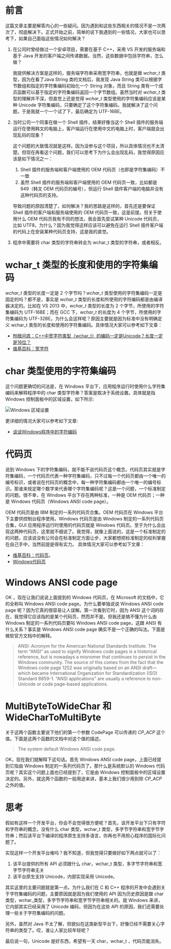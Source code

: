 
# 前言
这篇文章主要是解答内心的一些疑问。因为遇到和这些东西相关的情况不是一次两次了，彻底解决下。正式开始之前，简单的说下我遇到的一些情况，大家也可以思考下，如果自己面临这些情况如何解决？

1. 在公司时曾经做过一个安卓项目，需要在基于 C++，采用 VS 开发的服务端和基于 Java 开发的客户端之间传递数据。当然，这些数据中包括字符串，怎么做？

    我提供解决方案是这样的，服务端字符串采用宽字符串，也就是做 *wchar_t* 类型，因为在看了Java String 类的文档后，我发现 Java String 类可以根据字节数组和指定的字符集编码初始化一个 String 对象，而且 String 类有一个成员函数可以基于指定的字符集编码返回一个字节数组。虽然当时对 *wchar_t* 类型的理解并不深，但直觉上还是觉得 *wchar_t* 类型使用的字符集编码应该是某种 Unicode 字符集编码，只要确定了这个字符集编码，我就解决了这个问题。于是我就一个一个试了下，最后确定为 UTF-16BE。
    
2. 当时公司一个同事在做一个 Shell 插件，结果好像当这个 Shell 插件的服务端运行在使用韩文的电脑上，客户端运行在使用中文的电脑上时，客户端就会出现乱码的现象？

    这个问题的大致情况就是这样。因为没参与这个项目，所以具体情况也不太清楚。但现在再看这个问题，我们可以思考下为什么会出现乱码，我觉得原因应该是如下情况之一：

    1. Shell 插件的服务端和客户端使用的 OEM 代码页（也即是字符集编码）不一致
    2. 虽然 Shell 插件的服务端和客户端使用的 OEM 代码页一致，比如都是 949（韩文 OEM 代码页的编号），但运行 Shell 插件客户端的电脑并没有这种代码页的支持。
    
    导致问题的原因清楚了，如何解决？我的思路是这样的，首先还是要保证 Shell 插件的客户端和服务端使用的 OEM 代码页一致，这是前提。但关于使用什么 OEM 代码页我有不同的想法，我会首先尝试某种 Unicode 代码页，比如 UTF8，为什么？因为我觉得这样应该可以避免在运行 Shell 插件客户端的代码上在安装某种代码页支持，这是我的直觉。
3. 程序中需要将 char 类型的字符串转会为 wchar_t 类型的字符串，或者相反。


# wchar_t 类型的长度和使用的字符集编码
*wchar_t* 类型的长度一定是 2 个字节吗？*wchar_t* 类型使用的字符集编码一定是固定的吗？都不是，事实是 *wchar_t* 类型的长度和所使用的字符编码都是由编译器决定的。比如在 VS 2013 中，*wchar_t* 类型的长度为 2 个字节，所使用的字符集编码为 UTF-16BE；而在 GCC 下，*wchar_t* 的长度为 4 个字节，所使用的字符集编码为 UTF-32BE。为什么会这样呢？原因主要就是因为标准中没有明确定义 wchar_t 类型的长度和使用的字符集编码。具体情况大家可以参考如下文章：

* [刨根问底：C++中宽字符类型（wchar_t）的编码一定是Unicode？长度一定是16位？
](http://www.ituring.com.cn/article/111027)
* [维基百科：宽字符](https://zh.wikipedia.org/wiki/%E5%AF%AC%E5%AD%97%E5%85%83)

# char 类型使用的字符集编码
这个问题更确切的问法是，在 Windows 平台下，应用程序运行时使用什么字符集编码来解释程序中的 char 类型字符串？答案是取决于系统设置。具体就是指 Windows 控制面板中的区域设置，如下所示:

![Windows 区域设置](http://img.blog.csdn.net/20150701160714462 "Windows 区域设置")

更详细的情况大家可以参考如下文章:

* [谈谈Windows程序中的字符编码](http://blog.csdn.net/shyboy_nwpu/article/details/4431668)

# 代码页
说到 Windows 下的字符集编码，就不能不说代码页这个概念。代码页其实就是字符集编码，一个代码页代表一种字符集编码，只不过每一个代码页都由一个唯一的编号标识，或者说在代码页的概念中，每一种字符集编码都由一个唯一的编号标识。那谁来规定哪个数字来代表哪个字符集编码呢？这是一个问题，一个标准制定的问题。很不幸，在 Windows 平台下存在两种标准，一种是 OEM 代码页；一种是 Windows 代码页（Windows ANSI code page）。

OEM 代码页是由 IBM 制定的一系列代码页合集。OEM 代码页在 Windows 平台下主要供控制台程序使用。Windows 代码页是由 Windows 制定的一系列代码页合集，GUI 应用程序运行时使用的代码页就是 Windows 代码页。至于为什么会出现这两种代码页，这里就不细说了。我觉得，就像上面说的，这是一个标准制定的的问题，应该说没有公司会在标准制定方面让步，大家都想把标准制定的权利掌握在自己手中，当然前提是得有实力。 具体情况大家可以参考如下文章：

* [维基百科：代码页](https://zh.wikipedia.org/wiki/代码页)。
* [Windows代码页](http://blog.wuliaoa.com/?p=495)

# Windows ANSI code page
OK ，现在让我们说说上面提到的 Windows 代码页，在 Microsoft 的文档中，它的全称叫 Windows ANSI code page。为什么要单独说说 Windows ANSI code page 呢？因为它真的很容易让人误解。第一次看到它时，因为 ANSI 这个词的存在，我觉得它应该指的是某个代码页，然而并不是。但我还是搞不懂为什么由 Windows 制定的一系列代码页要叫 Windows ANSI code page，这跟 ANSI 有什么关系？事实是 Windows ANSI code page 确实不是一个正确的叫法。下面是微软官方文档中的解释。

> ANSI: Acronym for the American National Standards Institute. The term “ANSI” as used to signify Windows code pages is a historical reference, but is nowadays a misnomer that continues to persist in the Windows community. The source of this comes from the fact that the Windows code page 1252 was originally based on an ANSI draft—which became International Organization for Standardization (ISO) Standard 8859-1. “ANSI applications” are usually a reference to non-Unicode or code page–based applications.

# MultiByteToWideChar 和 WideCharToMultiByte
关于这两个函数主要说下他们的第一个参数 CodePage 可以传递的 *CP_ACP* 这个值。下面是这两个函数的文档中对这个值的描述。

> The system default Windows ANSI code page.

OK，现在我们就解释下这句话。首先 Windows ANSI code page，上面已经提到它指由 Windows 制定的一系列代码页了。那什么是系统默认的 Windows 代码页呢？其实这个问题上面也已经提到了，它是由 Windows 控制面板中的区域设置决定的。另外，就这两个函数的一般用途来讲，基本上我们很少用到除 *CP_ACP* 之外的值。

# 思考
假如有这样一个开发平台，你会不会觉得很方便呢？首先，该开发平台下只有字符和字符串的概念，没有什么 char 类型，wchar_t 类型，多字节字符串和宽字节字符串；然后该平台下编译的程序原生支持多语言，你再也不用担心程序的国际化问题了。

实现这样一个开发平台难吗？我不知道，但我觉得只要做好如下两点就可以了：

1. 该平台提供的所有 API 必须跟什么 char，wchar_t 类型，多字节字符串和宽字节字符串无关
2. 该平台原生支持 Unicode，内部实现采用 Unicode。

其实这里的主要问题就是第一点。为什么我们在 C 和 C++ 程序的开发中会遇到关于字符集编码的问题，主要原因就是因为我们使用的 API 因为历史原因是跟 char 类型，wchar_类型，多字节字符串和宽字节字符串相关的。就 Windows 来讲，它内部其实已经采用了 Unicode 编码，但因为在这些 API 的原因，我们还需要处理一些关于字符集编码的问题。

另外，虽然对 Java 不太了解，但貌似在这类新型平台下，好像已经不需要关心字符串的类型了。哎，谁让人家比较年轻呢？

最后说一句，Unicode 是好东西，希望有一天 char，wchar_t ，代码页能消失。